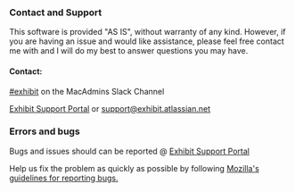 <h3>Contact and Support</h3>

This software is provided "AS IS", without warranty of any kind. However, if you are having an issue and would like assistance, please feel free contact me with and I will do my best to answer questions you may have.

<h4>Contact:</h4>

[#exhibit](https://macadmins.slack.com/archives/CRDF5FRMG) on the MacAdmins Slack Channel

[Exhibit Support Portal](https://exhibit.atlassian.net/servicedesk/customer/portal/3) or [support@exhibit.atlassian.net](mailto://support@exhibit.atlassian.net)


<h3>Errors and bugs</h3>

Bugs and issues should can be reported @ [Exhibit Support Portal](https://exhibit.atlassian.net/servicedesk/customer/portal/3)

Help us fix the problem as quickly as possible by following [Mozilla's guidelines for reporting bugs.](https://developer.mozilla.org/en-US/docs/Mozilla/QA/Bug_writing_guidelines#General_Outline_of_a_Bug_Report)

